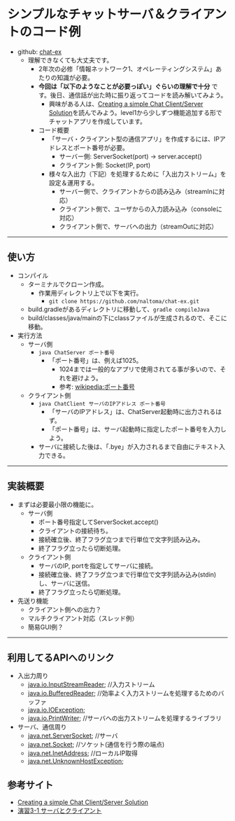 # シンプルなチャットサーバ＆クライアントのコード例
- github: [chat-ex](https://github.com/naltoma/chat-ex)
  - 理解できなくても大丈夫です。
    - 2年次の必修「情報ネットワーク1、オペレーティングシステム」あたりの知識が必要。
    - **今回は「以下のようなことが必要っぽい」ぐらいの理解で十分** です。後日、通信話が出た時に振り返ってコードを読み解いてみよう。
      - 興味がある人は、[Creating a simple Chat Client/Server Solution](http://pirate.shu.edu/~wachsmut/Teaching/CSAS2214/Virtual/Lectures/chat-client-server.html)を読んでみよう。level1から少しずつ機能追加する形でチャットアプリを作成しています。
    - コード概要
      - 「サーバ・クライアント型の通信アプリ」を作成するには、IPアドレスとポート番号が必要。
        - サーバー側: ServerSocket(port) -> server.accept()
        - クライアント側: Socket(IP, port)
      - 様々な入出力（下記）を処理するために「入出力ストリーム」を設定＆運用する。
        - サーバー側で、クライアントからの読み込み（streamInに対応）
        - クライアント側で、ユーザからの入力読み込み（consoleに対応）
        - クライアント側で、サーバへの出力（streamOutに対応）

<hr>

## 使い方
- コンパイル
  - ターミナルでクローン作成。
    - 作業用ディレクトリ上で以下を実行。
      - ``git clone https://github.com/naltoma/chat-ex.git``
  - build.gradleがあるディレクトリに移動して、``gradle compileJava``
  - build/classes/java/mainの下にclassファイルが生成されるので、そこに移動。
- 実行方法
  - サーバ側
    - ``java ChatServer ポート番号``
      - 「ポート番号」は、例えば1025。
        - 1024までは一般的なアプリで使用されてる事が多いので、それを避けよう。
        - 参考: [wikipedia:ポート番号](https://ja.wikipedia.org/wiki/ポート番号)
  - クライアント側
    - ``java ChatClient サーバのIPアドレス ポート番号``
      - 「サーバのIPアドレス」は、ChatServer起動時に出力されるはず。
      - 「ポート番号」は、サーバ起動時に指定したポート番号を入力しよう。
    - サーバに接続した後は、「.bye」が入力されるまで自由にテキスト入力できる。

<hr>

## 実装概要
- まずは必要最小限の機能に。
  - サーバ側
    - ポート番号指定してServerSocket.accept()
    - クライアントの接続待ち。
    - 接続確立後、終了フラグ立つまで行単位で文字列読み込み。
    - 終了フラグ立ったら切断処理。
  - クライアント側
    - サーバのIP, portを指定してサーバに接続。
    - 接続確立後、終了フラグ立つまで行単位で文字列読み込み(stdin)し、サーバに送信。
    - 終了フラグ立ったら切断処理。
- 先送り機能
  - クライアント側への出力？
  - マルチクライアント対応（スレッド例）
  - 簡易GUI例？

<hr>

## 利用してるAPIへのリンク
- 入出力周り
  - [java.io.InputStreamReader](http://docs.oracle.com/javase/8/docs/api/javax/sound/sampled/AudioInputStream.html); //入力ストリーム
  - [java.io.BufferedReader](http://docs.oracle.com/javase/8/docs/api/java/io/BufferedReader.html); //効率よく入力ストリームを処理するためのバッファ
  - [java.io.IOException](http://docs.oracle.com/javase/8/docs/api/java/io/IOException.html);
  - [java.io.PrintWriter](http://docs.oracle.com/javase/8/docs/api/java/io/PrintWriter.html); //サーバへの出力ストリームを処理するライブラリ
- サーバ、通信周り
  - [java.net.ServerSocket](http://docs.oracle.com/javase/8/docs/api/java/net/ServerSocket.html); //サーバ
  - [java.net.Socket](http://docs.oracle.com/javase/8/docs/api/java/net/Socket.html); //ソケット(通信を行う際の端点)
  - [java.net.InetAddress](http://docs.oracle.com/javase/8/docs/api/java/net/InetAddress.html); //ローカルIP取得
  - [java.net.UnknownHostException](http://docs.oracle.com/javase/8/docs/api/java/net/UnknownHostException.html);

## 参考サイト
- [Creating a simple Chat Client/Server Solution](http://pirate.shu.edu/~wachsmut/Teaching/CSAS2214/Virtual/Lectures/chat-client-server.html)
- [演習3-1 サーバとクライアント](http://yoslab.net/netprog/index.php?%B1%E9%BD%AC3-1%20%A5%B5%A1%BC%A5%D0%A4%C8%A5%AF%A5%E9%A5%A4%A5%A2%A5%F3%A5%C8)
